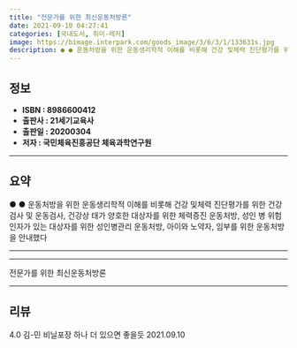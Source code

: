 ```yaml
---
title: "전문가를 위한 최신운동처방론"
date: 2021-09-10 04:27:41
categories: [국내도서, 취미-레저]
image: https://bimage.interpark.com/goods_image/3/6/3/1/133631s.jpg
description: ● ● 운동처방을 위한 운동생리학적 이해를 비롯해 건강 및체력 진단평가를 위한 건강검사 및 운동검사, 건강상 태가 양호한 대상자를 위한 체력증진 운동처방, 성인 병 위험인자가 있는 대상자를 위한 성인병관리 운동처방, 아이와 노약자, 임부를 위한 운동처방을 안내했다
---
```


## **정보**

- **ISBN : 8986600412**
- **출판사 : 21세기교육사**
- **출판일 : 20200304**
- **저자 : 국민체육진흥공단 체육과학연구원**

------



## **요약**

●  ●  운동처방을 위한 운동생리학적 이해를 비롯해 건강 및체력 진단평가를 위한 건강검사 및 운동검사, 건강상 태가 양호한 대상자를 위한 체력증진 운동처방, 성인 병 위험인자가 있는 대상자를 위한 성인병관리 운동처방, 아이와 노약자, 임부를 위한 운동처방을 안내했다

------



------


전문가를 위한 최신운동처방론 

------


## **리뷰** 

4.0 김-민 비닐포장 하나 더 있으면 좋을듯 2021.09.10 <br/>